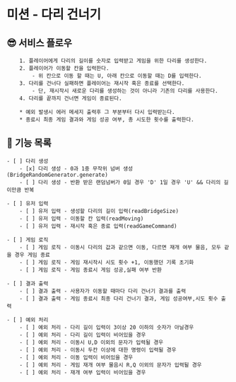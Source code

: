 # 미션 - 다리 건너기

## 😎 서비스 플로우

```
    1. 플레이어에게 다리의 길이를 숫자로 입력받고 게임을 위한 다리를 생성한다.
    2. 플레이어가 이동할 칸을 입력한다.
        - 위 칸으로 이동 할 때는 U, 아래 칸으로 이동할 때는 D를 입력한다.
    3. 다리를 건너다 실패하면 플레이어는 재시작 혹은 종료를 선택한다.
        - 단, 재시작시 새로운 다리를 생성하는 것이 아니라 기존의 다리를 사용한다.
    4. 다리를 끝까지 건너면 게임이 종료된다.

    * 예외 발생시 에러 메세지 출력후 그 부분부터 다시 입력받는다.
    * 종료시 최종 게임 결과와 게임 성공 여부, 총 시도한 횟수를 출력한다.
```

## 🦁 기능 목록

    - [ ] 다리 생성
        - [x] 다리 생성 - 0과 1중 무작위 넘버 생성(BridgeRandomGenerator.generate)
        - [ ] 다리 생성 - 반환 받은 랜덤넘버가 0일 경우 'D' 1일 경우 'U' && 다리의 길이만큼 반복

    - [ ] 유저 입력
        - [ ] 유저 입력 - 생성할 다리의 길이 입력(readBridgeSize)
        - [ ] 유저 입력 - 이동할 칸 입력(readMoving)
        - [ ] 유저 입력 - 재시작 혹은 종료 입력(readGameCommand)

    - [ ] 게임 로직
        - [ ] 게임 로직 - 이동시 다리의 값과 같으면 이동, 다르면 재개 여부 물음, 모두 같을 경우 게임 종료
        - [ ] 게임 로직 - 게임 재시작시 시도 횟수 +1, 이동했던 기록 초기화
        - [ ] 게임 로직 - 게임 종료시 게임 성공,실패 여부 반환

    - [ ] 결과 출력
        - [ ] 결과 출력 - 사용자가 이동할 때마다 다리 건너기 결과를 출력
        - [ ] 결과 출력 - 게임 종료시 최종 다리 건너기 결과, 게임 성공여부,시도 횟수 출력

    - [ ] 예외 처리
        - [ ] 예외 처리 - 다리 길이 입력이 3이상 20 이하의 숫자가 아닐경우
        - [ ] 예외 처리 - 다리 길이 입력이 비어있을 경우
        - [ ] 예외 처리 - 이동시 U,D 이외의 문자가 입력될 경우
        - [ ] 예외 처리 - 이동시 두칸 이상에 대한 명령이 입력될 경우
        - [ ] 예외 처리 - 이동 입력이 비어있을 경우
        - [ ] 예외 처리 - 게임 재개 여부 물음시 R,Q 이외의 문자가 입력될 경우
        - [ ] 예외 처리 - 재개 여부 입력이 비어있을 경우
